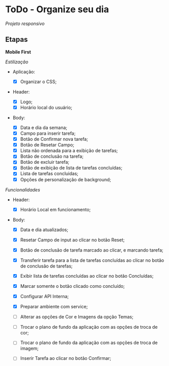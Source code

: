 # ToDo - Organize seu dia

*Projeto responsivo*

## Etapas

**Mobile First**

*Estilização*

  - Aplicação:

    - [x] Organizar o CSS;

  - Header:

    - [x] Logo;
    - [x] Horário local do usuário;

  - Body:
     - [x] Data e dia da semana;
     - [x] Campo para inserir tarefa;
     - [x] Botão de Confirmar nova tarefa;
     - [x] Botão de Resetar Campo;
     - [x] Lista não ordenada para a exibição de tarefas;
     - [x] Botão de conclusão na tarefa;
     - [x] Botão de excluir tarefa;
     - [x] Botão de exibição de lista de tarefas concluídas;
     - [x] Lista de tarefas concluidas;
     - [x] Opções de personalização de background;

*Funcionalidades*

  - Header:
    
    - [x] Horário Local em funcionamento;
    
  - Body: 
  
    - [x] Data e dia atualizados;
    - [x] Resetar Campo de input ao clicar no botão Reset;
    - [x] Botão de conclusão de tarefa marcado ao clicar, e marcando tarefa;
    - [x] Transferir tarefa para a lista de tarefas concluídas ao clicar no botão de conclusão de tarefas;
    - [x] Exibir lista de tarefas concluídas ao clicar no botão Concluídas;
    - [x] Marcar somente o botão clicado como concluído;
    - [x] Configurar API Interna;
    - [x] Preparar ambiente com service;
    - [ ] Alterar as opções de Cor e Imagens da opção Temas;
    - [ ] Trocar o plano de fundo da aplicação com as opções de troca de cor;
    - [ ] Trocar o plano de fundo da aplicação com as opções de troca de imagem;
    - [ ] Inserir Tarefa ao clicar no botão Confirmar;
    

